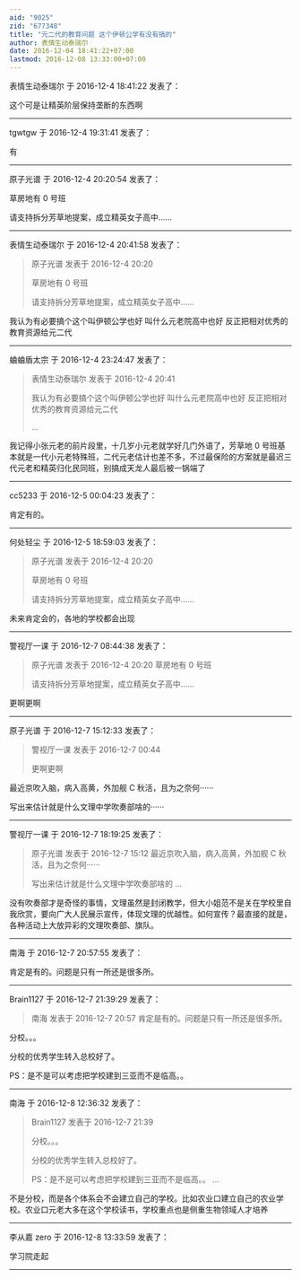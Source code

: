 ```yaml
---
aid: "9025"
zid: "677348"
title: "元二代的教育问题 这个伊顿公学有没有搞的"
author: 表情生动泰瑞尔
date: 2016-12-04 18:41:22+07:00
lastmod: 2016-12-08 13:33:00+07:00
---
```


表情生动泰瑞尔 于 2016-12-4 18:41:22 发表了：

这个可是让精英阶层保持垄断的东西啊

---

tgwtgw 于 2016-12-4 19:31:41 发表了：

有

---

原子光谱 于 2016-12-4 20:20:54 发表了：

草房地有 0 号班

请支持拆分芳草地提案，成立精英女子高中......

---

表情生动泰瑞尔 于 2016-12-4 20:41:58 发表了：

> 原子光谱 发表于 2016-12-4 20:20
>
> 草房地有 0 号班
>
> 请支持拆分芳草地提案，成立精英女子高中......

我认为有必要搞个这个叫伊顿公学也好 叫什么元老院高中也好 反正把相对优秀的教育资源给元二代

---

蛐蛐盾太宗 于 2016-12-4 23:24:47 发表了：

> 表情生动泰瑞尔 发表于 2016-12-4 20:41
>
> 我认为有必要搞个这个叫伊顿公学也好 叫什么元老院高中也好 反正把相对优秀的教育资源给元二代
>
> ...

我记得小张元老的前片段里，十几岁小元老就学好几门外语了，芳草地 0 号班基本就是一代小元老特殊班，二代元老估计也差不多，不过最保险的方案就是最迟三代元老和精英归化民同班，别搞成天龙人最后被一锅端了

---

cc5233 于 2016-12-5 00:04:23 发表了：

肯定有的。

---

何处轻尘 于 2016-12-5 18:59:03 发表了：

> 原子光谱 发表于 2016-12-4 20:20
>
> 草房地有 0 号班
>
> 请支持拆分芳草地提案，成立精英女子高中......

未来肯定会的，各地的学校都会出现

---

警视厅一课 于 2016-12-7 08:44:38 发表了：

> 原子光谱 发表于 2016-12-4 20:20 草房地有 0 号班
>
> 请支持拆分芳草地提案，成立精英女子高中......

更啊更啊

---

原子光谱 于 2016-12-7 15:12:33 发表了：

> 警视厅一课 发表于 2016-12-7 00:44
>
> 更啊更啊

最近京吹入脑，病入高黄，外加舰 C 秋活，且为之奈何······

写出来估计就是什么文理中学吹奏部啥的······

---

警视厅一课 于 2016-12-7 18:19:25 发表了：

> 原子光谱 发表于 2016-12-7 15:12 最近京吹入脑，病入高黄，外加舰 C 秋活，且为之奈何······
>
> 写出来估计就是什么文理中学吹奏部啥的 ...

没有吹奏部才是奇怪的事情，文理虽然是封闭教学，但大小姐范不是关在学校里自我欣赏，要向广大人民展示宣传，体现文理的优越性。如何宣传？最直接的就是，各种活动上大放异彩的文理吹奏部、旗队。

---

南海 于 2016-12-7 20:57:55 发表了：

肯定是有的。问题是只有一所还是很多所。

---

Brain1127 于 2016-12-7 21:39:29 发表了：

> 南海 发表于 2016-12-7 20:57 肯定是有的。问题是只有一所还是很多所。

分校。。。

分校的优秀学生转入总校好了。

PS：是不是可以考虑把学校建到三亚而不是临高。。

---

南海 于 2016-12-8 12:36:32 发表了：

> Brain1127 发表于 2016-12-7 21:39
>
> 分校。。。
>
> 分校的优秀学生转入总校好了。
>
> PS：是不是可以考虑把学校建到三亚而不是临高。。 ...

不是分校，而是各个体系会不会建立自己的学校。比如农业口建立自己的农业学校。农业口元老大多在这个学校读书，学校重点也是侧重生物领域人才培养

---

李从嘉 zero 于 2016-12-8 13:33:59 发表了：

学习院走起

---
